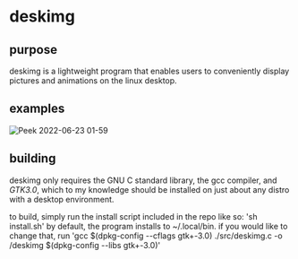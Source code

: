 # deskimg
## purpose
deskimg is a lightweight program that enables users to conveniently display pictures and animations on the linux desktop.

## examples
![Peek 2022-06-23 01-59](https://user-images.githubusercontent.com/59339739/175344013-24051e08-4eed-4719-8a31-9d6431bfeef5.gif)

## building
deskimg only requires the GNU C standard library, the gcc compiler, and *GTK3.0*, which to my knowledge should be installed
on just about any distro with a desktop environment.

to build, simply run the install script included in the repo like so:
'sh install.sh'
by default, the program installs to ~/.local/bin. if you would like to change that, run
'gcc $(dpkg-config --cflags gtk+-3.0) ./src/deskimg.c -o <desired directory>/deskimg $(dpkg-config --libs gtk+-3.0)'
